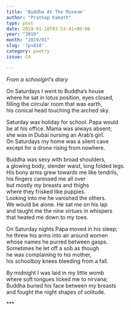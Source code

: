 ```yaml
---
title: 'Buddha At The Museum'
author: "Prathap Kamath"
type: post
date: 2019-01-10T03:53:41+00:00
year: "2019"
month: "2019/01"
slug: '?p=810'
category: poetry
issue: C4

---
```

_From a schoolgirl&#8217;s diary_

On Saturdays I went to Buddha’s house  
where he sat in lotus position, eyes closed,  
filling the circular room that was earth,  
his conical head touching the arched sky.

Saturday was holiday for school. Papa would  
be at his office. Mama was always absent;  
she was in Dubai nursing an Arab’s girl.  
On Saturdays my home was a silent cave  
except for a drone rising from nowhere.

Buddha was sexy with broad shoulders,  
a glowing body, slender waist, long folded legs.  
His bony arms grew towards me like tendrils,  
his fingers caressed me all over  
but mostly my breasts and thighs  
where they frisked like puppies.  
Looking into me he vanished the others.  
We would be alone. He sat me on his lap  
and taught me the nine virtues in whispers  
that heated me down to my toes.

On Saturday nights Papa moved in his sleep;  
he threw his arms into air around women  
whose names he purred between gasps.  
Sometimes he let off a sob as though  
he was complaining to his mother,  
his schoolboy knees bleeding from a fall.

By midnight I was laid in my little womb  
where soft tongues licked me to nirvana;  
Buddha buried his face between my breasts  
and fought the night shapes of solitude. 

\***
